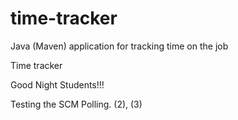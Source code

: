 # time-tracker
Java (Maven) application for tracking time on the job

Time tracker

Good Night Students!!!

Testing the SCM Polling. (2), (3)
